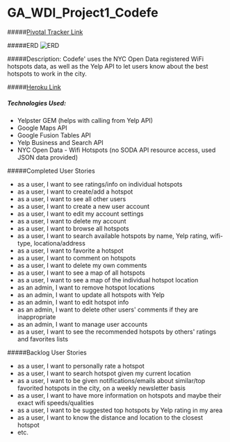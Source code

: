GA_WDI_Project1_Codefe
=========================

#####[Pivotal Tracker Link](https://www.pivotaltracker.com/s/projects/1046968)

#####ERD
![ERD](http://i.imgur.com/F9RnqF0.jpg)

#####Description:
Codefe' uses the NYC Open Data registered WiFi hotspots data, as well as the Yelp API to let users know about the best hotspots to work in the city.

#####[Heroku Link](http://fathomless-dawn-9348.herokuapp.com/)

##### Technologies Used:
* Yelpster GEM (helps with calling from Yelp API)
* Google Maps API
* Google Fusion Tables API
* Yelp Business and Search API
* NYC Open Data - Wifi Hotspots (no SODA API resource access, used JSON data provided)

#####Completed User Stories
* as a user, I want to see ratings/info on individual hotspots
* as a user, I want to create/add a hotspot
* as a user, I want to see all other users
* as a user, I want to create a new user account
* as a user, I want to edit my account settings
* as a user, I want to delete my account
* as a user, I want to browse all hotspots
* as a user, I want to search available hotspots by name, Yelp rating, wifi-type, locationa/address
* as a user, I want to favorite a hotspot
* as a user, I want to comment on hotspots
* as a user, I want to delete my own comments
* as a user, I want to see a map of all hotspots
* as a user, I want to see a map of the individual hotspot location
* as an admin, I want to remove hotspot locations
* as an admin, I want to update all hotspots with Yelp
* as an admin, I want to edit hotspot info
* as an admin, I want to delete other users' comments if they are inappropriate
* as an admin, I want to manage user accounts
* as a user, I want to see the recommended hotspots by others' ratings and favorites lists

#####Backlog User Stories
* as a user, I want to personally rate a hotspot
* as a user, I want to search hotspot given my current location
* as a user, I want to be given notifications/emails about similar/top favorited hotspots in the city, on a weekly newsletter basis
* as a user, I want to have more information on hotspots and maybe their exact wifi speeds/qualities
* as a user, I want to be suggested top hotspots by Yelp rating in my area
* as a user, I want to know the distance and location to the closest hotspot
* etc. 









